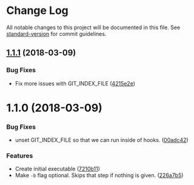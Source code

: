 # Change Log

All notable changes to this project will be documented in this file. See [standard-version](https://github.com/conventional-changelog/standard-version) for commit guidelines.

<a name="1.1.1"></a>
## [1.1.1](https://github.com/AndrewO/nothing-major/compare/v1.1.0...v1.1.1) (2018-03-09)


### Bug Fixes

* Fix more issues with GIT_INDEX_FILE ([4215e2e](https://github.com/AndrewO/nothing-major/commit/4215e2e))



<a name="1.1.0"></a>
# 1.1.0 (2018-03-09)


### Bug Fixes

* unset GIT_INDEX_FILE so that we can run inside of hooks. ([00adc42](https://github.com/AndrewO/nothing-major/commit/00adc42))


### Features

* Create initial executable ([7210b11](https://github.com/AndrewO/nothing-major/commit/7210b11))
* Make `-b` flag optional. Skips that step if nothing is given. ([226a7b5](https://github.com/AndrewO/nothing-major/commit/226a7b5))
